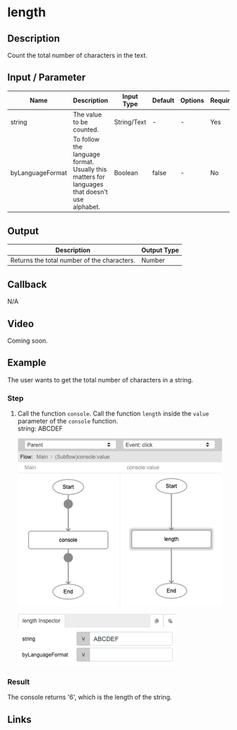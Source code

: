 # length

## Description

Count the total number of characters in the text.

## Input / Parameter

| Name | Description | Input Type | Default | Options | Required |
| ------ | ------ | ------ | ------ | ------ | ------ |
| string | The value to be counted. | String/Text | - | - | Yes |
| byLanguageFormat | To follow the language format. Usually this matters for languages that doesn't use alphabet. | Boolean | false | - | No |

## Output

| Description | Output Type |
| ------ | ------ |
| Returns the total number of the characters. | Number |

## Callback

N/A

## Video

Coming soon.

## Example

The user wants to get the total number of characters in a string. </br>

### Step

1. Call the function `console`. Call the function `length` inside the `value` parameter of the `console` function.
    </br>
    string: ABCDEF <br />
    
   ![](../length/length-step-1.png?raw=true)

   ![](../length/length-step-2.png?raw=true)

### Result

The console returns '6', which is the length of the string.

## Links
